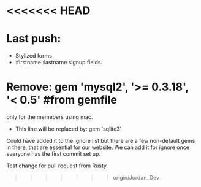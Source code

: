 <<<<<<< HEAD
=======
# Last push: 
* Stylized forms
* :firstname :lastname signup fields. 

# Remove: gem 'mysql2', '>= 0.3.18', '< 0.5' #from gemfile
only for the memebers using mac.
* This line will be replaced by: gem 'sqlite3'

Could have added it to the ignore list but there are a few non-default gems in there, that are essential for our website. 
We can add it for ignore once everyone has the first commit set up. 

Test change for pull request from Rusty.
>>>>>>> origin/Jordan_Dev

